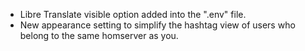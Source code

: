 - Libre Translate visible option added into the ".env" file.
- New appearance setting to simplify the hashtag view of users who belong to the same homserver as you.
